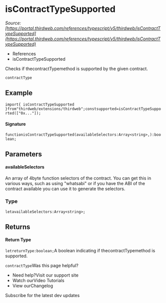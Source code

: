 # isContractTypeSupported

*Source: [https://portal.thirdweb.com/references/typescript/v5/thirdweb/isContractTypeSupported](https://portal.thirdweb.com/references/typescript/v5/thirdweb/isContractTypeSupported)*

* References
* isContractTypeSupported

Checks if thecontractTypemethod is supported by the given contract.

`contractType`
## Example

`import{ isContractTypeSupported }from"thirdweb/extensions/thirdweb";constsupported=isContractTypeSupported(["0x..."]);`
#### Signature

`functionisContractTypeSupported(availableSelectors:Array<string>,):boolean;`
## Parameters

#### availableSelectors

An array of 4byte function selectors of the contract. You can get this in various ways, such as using "whatsabi" or if you have the ABI of the contract available you can use it to generate the selectors.

### Type

`letavailableSelectors:Array<string>;`
## Returns

#### Return Type

`letreturnType:boolean;`A boolean indicating if thecontractTypemethod is supported.

`contractType`Was this page helpful?

* Need help?Visit our support site
* Watch ourVideo Tutorials
* View ourChangelog

Subscribe for the latest dev updates

